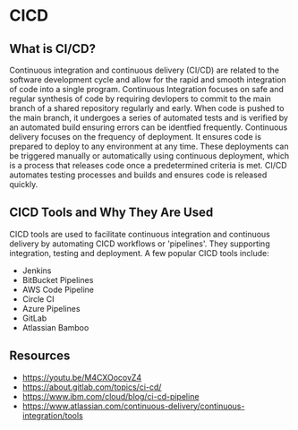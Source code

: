 # CICD

## **What is CI/CD?**

Continuous integration and continuous delivery (CI/CD) are related to the software development cycle and allow for the rapid and smooth integration of code into a single program. Continuous Integration focuses on safe and regular synthesis of code by requiring devlopers to commit to the main branch of a shared repository regularly and early. When code is pushed to the main branch, it undergoes a series of automated tests and is verified by an automated build ensuring errors can be identfied frequently. Continuous delivery focuses on the frequency of deployment. It ensures code is prepared to deploy to any environment at any time. These deployments can be triggered manually or automatically using continuous deployment, which is a process that releases code once a predetermined criteria is met. CI/CD automates testing processes and builds and ensures code is released quickly. 


## **CICD Tools and Why They Are Used**
CICD tools are used to facilitate continuous integration and continuous delivery by automating CICD workflows or 'pipelines'. They supporting integration, testing and deployment. A few popular CICD tools include:
- Jenkins
- BitBucket Pipelines
- AWS Code Pipeline
- Circle CI
- Azure Pipelines
- GitLab
- Atlassian Bamboo


## Resources 
- https://youtu.be/M4CXOocovZ4 
- https://about.gitlab.com/topics/ci-cd/ 
- https://www.ibm.com/cloud/blog/ci-cd-pipeline 
- https://www.atlassian.com/continuous-delivery/continuous-integration/tools
